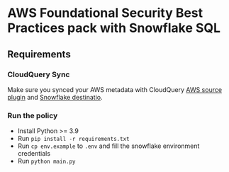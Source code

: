 # AWS Foundational Security Best Practices pack with Snowflake SQL

## Requirements

### CloudQuery Sync

Make sure you synced your AWS metadata with CloudQuery [AWS source plugin](https://www.cloudquery.io/docs/plugins/sources/overview) and [Snowflake destinatio](https://www.cloudquery.io/docs/plugins/destinations/snowflake/overview).

### Run the policy

- Install Python >= 3.9
- Run `pip install -r requirements.txt`
- Run `cp env.example` to `.env` and fill the snowflake environment credentials
- Run `python main.py`
